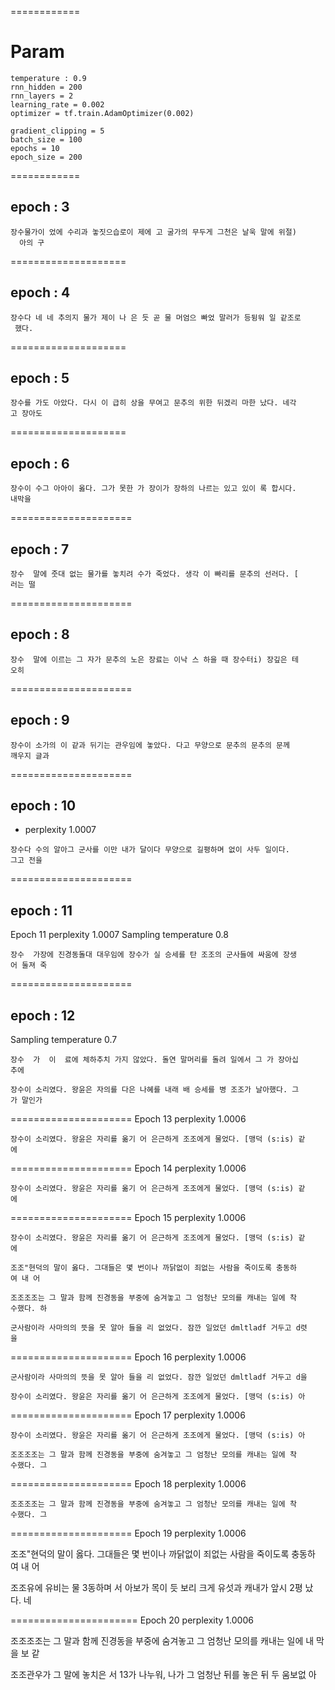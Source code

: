 ============
# Param
    temperature : 0.9
    rnn_hidden = 200
    rnn_layers = 2
    learning_rate = 0.002
    optimizer = tf.train.AdamOptimizer(0.002)
 
    gradient_clipping = 5
    batch_size = 100
    epochs = 10
    epoch_size = 200
============
## epoch : 3
~~~~
장수물가이 었에 수리과 놓짓으습로이 제에 고 굴가의 무두게 그천은 날욱 말에 위절)
  아의 구
~~~~

====================
## epoch : 4
~~~~
장수다 네 네 추의지 물가 제이 나 은 듯 곧 물 머엄으 빠었 말러가 등뒹워 일 같조로
 했다.
~~~~

====================
## epoch : 5
~~~~
장수를 가도 아았다. 다시 이 급히 상을 무여고 문추의 위한 뒤겠리 마한 났다. 네각
고 장아도
~~~~

====================
## epoch : 6
~~~~
장수이 수그 아아이 옳다. 그가 못한 가 장이가 장하의 나르는 있고 있이 록 합시다.
내막을
~~~~

=====================
## epoch : 7
~~~~
장수  말에 줏대 없는 물가를 놓치려 수가 죽었다. 생각 이 빠리를 문추의 선러다. [
러는 떨
~~~~

=====================
## epoch : 8
~~~~
장수  말에 이르는 그 자가 문추의 노은 장료는 이낙 스 하을 때 장수터i) 장깊은 테
오히
~~~~

=====================
## epoch : 9
~~~~
장수이 소가의 이 같과 뒤기는 관우임에 놓았다. 다고 무양으로 문추의 문추의 문께
깨우지 글과
~~~~


=====================
## epoch : 10  
* perplexity 1.0007
~~~~
장수다 수의 알아그 군사를 이만 내가 달이다 무양으로 길평하며 없이 사두 일이다.
그고 전을
~~~~

=====================
## epoch : 11  
Epoch 11 perplexity 1.0007
Sampling temperature 0.8
~~~~
장수  가장에 진경동돌대 대우임에 장수가 실 승세를 탄 조조의 군사들에 싸움에 장생
어 둘져 죽
~~~~
 
=====================
## epoch : 12  

Sampling temperature 0.7
~~~~
장수  가  이  료에 체하추치 가지 않았다. 돌연 말머리를 돌려 일에서 그 가 장아십
추에
~~~~
~~~~
장수이 소리였다. 왕윤은 자의를 다은 나혜를 내래 배 승세를 병 조조가 날아했다. 그
가 말인가
~~~~


=====================
Epoch 13 perplexity 1.0006
~~~~
장수이 소리였다. 왕윤은 자리를 옮기 어 은근하게 조조에게 물었다. [맹덕 (s:is) 같
에
~~~~

=====================
Epoch 14 perplexity 1.0006
~~~~
장수이 소리였다. 왕윤은 자리를 옮기 어 은근하게 조조에게 물었다. [맹덕 (s:is) 같
에
~~~~

=====================
Epoch 15 perplexity 1.0006
~~~~
장수이 소리였다. 왕윤은 자리를 옮기 어 은근하게 조조에게 물었다. [맹덕 (s:is) 같
에
~~~~
~~~~
조조"현덕의 말이 옳다. 그대들은 몇 번이나 까닭없이 죄없는 사람을 죽이도록 충동하
여 내 어
~~~~
~~~~
조조조조는 그 말과 함께 진경동을 부중에 숨겨놓고 그 엄청난 모의를 캐내는 일에 착
수했다. 하
~~~~
~~~~
군사람이라 사마의의 뜻을 못 알아 들을 리 없었다. 잠깐 일었던 dmltladf 거두고 d렷
을
~~~~

=====================
Epoch 16 perplexity 1.0006

~~~~~
군사람이라 사마의의 뜻을 못 알아 들을 리 없었다. 잠깐 일었던 dmltladf 거두고 d을
~~~~~
~~~~
장수이 소리였다. 왕윤은 자리를 옮기 어 은근하게 조조에게 물었다. [맹덕 (s:is) 아
~~~~

=====================
Epoch 17 perplexity 1.0006
~~~~
장수이 소리였다. 왕윤은 자리를 옮기 어 은근하게 조조에게 물었다. [맹덕 (s:is) 아
~~~~
~~~~
조조조조는 그 말과 함께 진경동을 부중에 숨겨놓고 그 엄청난 모의를 캐내는 일에 착
수했다. 그
~~~~

=====================
Epoch 18 perplexity 1.0006
~~~~
조조조조는 그 말과 함께 진경동을 부중에 숨겨놓고 그 엄청난 모의를 캐내는 일에 착
수했다. 그
~~~~

=====================
Epoch 19 perplexity 1.0006

조조"현덕의 말이 옳다. 그대들은 몇 번이나 까닭없이 죄없는 사람을 죽이도록 충동하
여 내 어

조조유에 유비는 물 3동하며 서 아보가 목이 듯 보리 크게 유섯과 캐내가 앞시 2평 났
다. 네

======================
Epoch 20 perplexity 1.0006

조조조조는 그 말과 함께 진경동을 부중에 숨겨놓고 그 엄청난 모의를 캐내는 일에 내
막을 보 같

조조관우가 그 말에 놓치은 서 13가 나누워, 나가 그 엄청난 뒤를 놓은 뒤 두  움보없
  아






